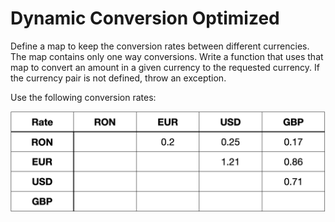 # Dynamic Conversion Optimized

Define a map to keep the conversion rates between different currencies. The map contains only one way conversions.
Write a function that uses that map to convert an amount in a given currency to the requested currency. If the currency pair is not defined, throw an exception.
<p>Use the following conversion rates:

![img.png](img.png)
